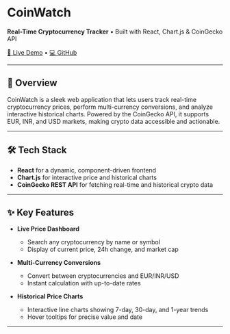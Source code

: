 # CoinWatch

**Real-Time Cryptocurrency Tracker** • Built with React, Chart.js & CoinGecko API

[🔗 Live Demo](https://coin-watch-nine.vercel.app/) • [💻 GitHub](https://github.com/muhammad-ashiqe/CoinWatch)

---

## 🚀 Overview

CoinWatch is a sleek web application that lets users track real-time cryptocurrency prices, perform multi-currency conversions, and analyze interactive historical charts. Powered by the CoinGecko API, it supports EUR, INR, and USD markets, making crypto data accessible and actionable.

---

## 🛠️ Tech Stack

- **React** for a dynamic, component-driven frontend  
- **Chart.js** for interactive price and historical charts  
- **CoinGecko REST API** for fetching real-time and historical crypto data  

---

## ✨ Key Features

- **Live Price Dashboard**  
  - Search any cryptocurrency by name or symbol  
  - Display of current price, 24h change, and market cap  

- **Multi-Currency Conversions**  
  - Convert between cryptocurrencies and EUR/INR/USD  
  - Instant calculation with up-to-date rates  

- **Historical Price Charts**  
  - Interactive line charts showing 7-day, 30-day, and 1-year trends  
  - Hover tooltips for precise value and date  

---
